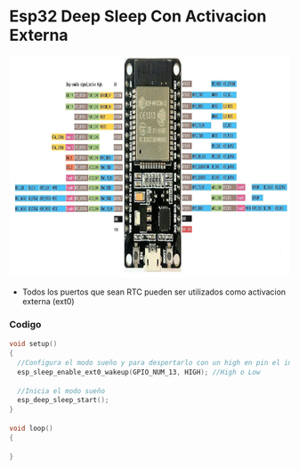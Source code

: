 # Esp32 Deep Sleep Con Activacion Externa

<img src="https://github.com/IDiegoUlises/Esp32-Deep-Sleep/blob/main/Images/ESP32-DOIT-DEVKIT.jpg" width="1000" height="400" />

* Todos los puertos que sean RTC pueden ser utilizados como activacion externa (ext0)

### Codigo
```c++
void setup()
{
  //Configura el modo sueño y para despertarlo con un high en pin el indicado
  esp_sleep_enable_ext0_wakeup(GPIO_NUM_13, HIGH); //High o Low

  //Inicia el modo sueño
  esp_deep_sleep_start();
}

void loop()
{

}
```
